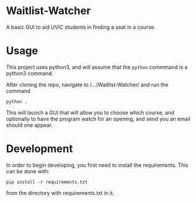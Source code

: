 # Waitlist-Watcher
A basic GUI to aid UVIC students in finding a seat in a course.

# Usage
This project uses python3, and will assume that the `python` commmand is a python3 command.

After cloning the repo, navigate to /.../Waitlist-Watcher/ and run the command
``` commandline
python .
```
This will launch a GUI that will allow you to choose which course, and optionally
to have the program watch for an opening, and send you an email should one appear.

# Development

In order to begin developing, you first need to install the requirements. This can 
be done with:
``` commandline
pip install -r requirements.txt
```
from the directory with requirements.txt in it.
